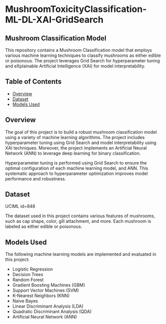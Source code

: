 # MushroomToxicityClassification-ML-DL-XAI-GridSearch

## Mushroom Classification Model

This repository contains a Mushroom Classification model that employs various machine learning techniques to classify mushrooms as either edible or poisonous. The project leverages Grid Search for hyperparameter tuning and eXplainable Artificial Intelligence (XAI) for model interpretability.

## Table of Contents

- [Overview](#overview)
- [Dataset](#dataset)
- [Models Used](#models-used)

## Overview

The goal of this project is to build a robust mushroom classification model using a variety of machine learning algorithms. The project includes hyperparameter tuning using Grid Search and model interpretability using XAI techniques. Moreover, the project implements an Artificial Neural Network (ANN) to leverage deep learning for binary classification.

Hyperparameter tuning is performed using Grid Search to ensure the optimal configuration of each machine learning model, and ANN. This systematic approach to hyperparameter optimization improves model performance and robustness.

## Dataset

UCIML id=848

The dataset used in this project contains various features of mushrooms, such as cap shape, color, gill attachment, and more. Each mushroom is labeled as either edible or poisonous.

## Models Used

The following machine learning models are implemented and evaluated in this project:

- Logistic Regression
- Decision Trees
- Random Forest
- Gradient Boosting Machines (GBM)
- Support Vector Machines (SVM)
- K-Nearest Neighbors (KNN)
- Naive Bayes
- Linear Discriminant Analysis (LDA)
- Quadratic Discriminant Analysis (QDA)
- Artificial Neural Network (ANN)
